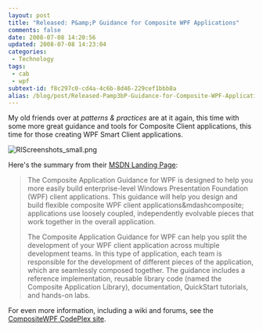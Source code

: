 ```yaml
---
layout: post
title: "Released: P&amp;P Guidance for Composite WPF Applications"
comments: false
date: 2008-07-08 14:20:56
updated: 2008-07-08 14:23:04
categories:
 - Technology
tags:
 - cab
 - wpf
subtext-id: f8c297c0-cd4a-4c6b-8d46-229cef1bbb8a
alias: /blog/post/Released-Pamp3bP-Guidance-for-Composite-WPF-Applications.aspx
---
```



My old friends over at _patterns & practices_ are at it again, this time with some more great guidance and tools for Composite Client applications, this time for those creating WPF Smart Client applications.

![RIScreenshots_small.png](http://www.codeplex.com/Project/Download/FileDownload.aspx?ProjectName=CompositeWPF&DownloadId=37985)

Here's the summary from their [MSDN Landing Page](http://msdn.microsoft.com/en-us/library/cc707819.aspx):

> The Composite Application Guidance for WPF is designed to help you more easily build enterprise-level Windows Presentation Foundation (WPF) client applications. This guidance will help you design and build flexible composite WPF client applications&mdashcomposite; applications use loosely coupled, independently evolvable pieces that work together in the overall application. 
> 
> The Composite Application Guidance for WPF can help you split the development of your WPF client application across multiple development teams. In this type of application, each team is responsible for the development of different pieces of the application, which are seamlessly composed together. The guidance includes a reference implementation, reusable library code (named the Composite Application Library), documentation, QuickStart tutorials, and hands-on labs.

For even more information, including a wiki and forums, see the [CompositeWPF CodePlex site](http://www.codeplex.com/CompositeWPF).
